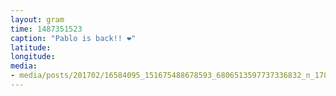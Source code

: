 ```yaml
---
layout: gram
time: 1487351523
caption: "Pablo is back!! ❤"
latitude: 
longitude: 
media:
- media/posts/201702/16584095_151675488678593_6806513597737336832_n_17861541346104729.jpg
---
```

